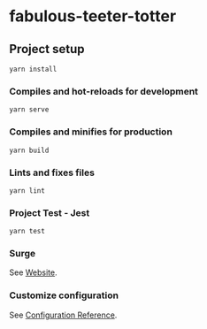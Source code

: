 # fabulous-teeter-totter

## Project setup

```
yarn install
```

### Compiles and hot-reloads for development

```
yarn serve
```

### Compiles and minifies for production

```
yarn build
```

### Lints and fixes files

```
yarn lint
```

### Project Test - Jest

```
yarn test
```

### Surge
See [Website](http://teeter-totter.surge.sh/).



### Customize configuration

See [Configuration Reference](https://cli.vuejs.org/config/).
